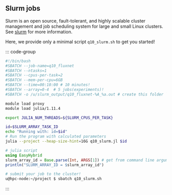 ## Slurm jobs

Slurm is an open source, fault-tolerant, and highly scalable cluster management and job scheduling system for large and small Linux clusters. See [slurm](https://slurm.schedmd.com/overview.html) for more information.

Here, we provide only a minimal script `q10_slurm.sh` to get you started!

::: code-group

```bash [q10_slurm.sh]
#!/bin/bash
#SBATCH --job-name=q10_fluxnet
#SBATCH --ntasks=1
#SBATCH --cpus-per-task=2
#SBATCH --mem-per-cpu=6GB
#SBATCH --time=00:10:00 # 10 minutes!
#SBATCH --array=0-4  # 5 jobs(experiments)!
#SBATCH -o /u/slurm_output/q10_fluxnet-%A_%a.out # create this folder `/u/slurm_output` in advance in your file system

module load proxy
module load julia/1.11.4

export JULIA_NUM_THREADS=${SLURM_CPUS_PER_TASK}

id=$SLURM_ARRAY_TASK_ID
echo "Running with: id=$id"
# Run the program with calculated parameters
julia --project --heap-size-hint=16G q10_slurm.jl $id
```

```julia [q10_slurm.jl]
# julia script
using EasyHybrid
slurm_array_id = Base.parse(Int, ARGS[1]) # get from command line argument
println("SLURM_ARRAY_ID = $slurm_array_id")
```

```sh [sbatch]
# submit your job to the cluster!
u@hpc-node:~/project $ sbatch q10_slurm.sh
```

:::